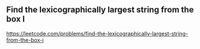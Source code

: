 ## Find the lexicographically largest string from the box I
https://leetcode.com/problems/find-the-lexicographically-largest-string-from-the-box-i
